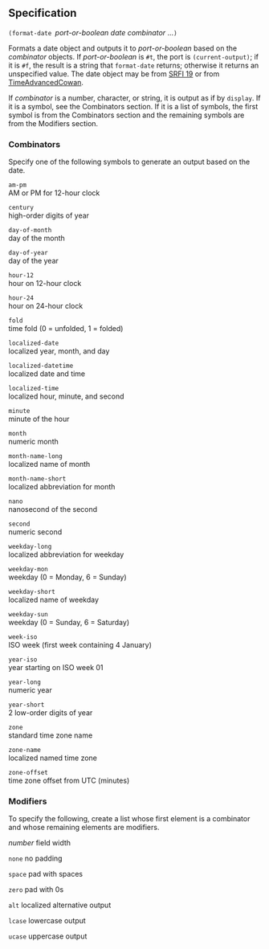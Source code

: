  ## Specification
 
 `(format-date `*port-or-boolean date combinator* ...`)`
 
 Formats a date object and outputs it to *port-or-boolean*
 based on the *combinator* objects.  If *port-or-boolean*
 is `#t`, the port is `(current-output)`; if it is `#f`,
 the result is a string that `format-date` returns; otherwise
 it returns an unspecified value.  The date object may be from
 [SRFI 19](https://srfi.schemers.org/srfi-19/srfi-19.html) or
 from [TimeAdvancedCowan](https://github.com/johnwcowan/r7rs-work/blob/master/TimeAdvancedCowan.md).
 
 If *combinator* is a number, character, or string, it is
 output as if by `display`.  If it is a symbol, see the
 Combinators section.  If it is a list of symbols, the
 first symbol is from the Combinators section and the
 remaining symbols are from the Modifiers section.
 
 ### Combinators

Specify one of the following symbols to generate
an output based on the date.

`am-pm`  
AM or PM for 12-hour clock

`century`  
high-order digits of year

`day-of-month`  
day of the month

`day-of-year`  
day of the year

`hour-12`  
hour on 12-hour clock

`hour-24`  
hour on 24-hour clock

`fold`  
time fold (0 = unfolded, 1 = folded)

`localized-date`  
localized year, month, and day

`localized-datetime`  
localized date and time

`localized-time`  
localized hour, minute, and second

`minute`  
minute of the hour

`month`  
numeric month

`month-name-long`  
localized name of month

`month-name-short`  
localized abbreviation for month

`nano`  
nanosecond of the second

`second`  
numeric second

`weekday-long`  
localized abbreviation for weekday

`weekday-mon`  
weekday (0 = Monday, 6 = Sunday)

`weekday-short`  
localized name of weekday

`weekday-sun`  
weekday (0 = Sunday, 6 = Saturday)

`week-iso`  
ISO week (first week containing 4 January)

`year-iso`  
year starting on ISO week 01

`year-long`  
numeric year

`year-short`  
2 low-order digits of year

`zone`  
standard time zone name

`zone-name`  
localized named time zone

`zone-offset`  
time zone offset from UTC (minutes)

### Modifiers

To specify the following, create a list whose first element is a combinator
and whose remaining elements are modifiers.

*number*
field width  

`none`
no padding  

`space`
pad with spaces  

`zero`
pad with 0s  

`alt`
localized alternative output  

`lcase`
lowercase output  

`ucase`
uppercase output  
